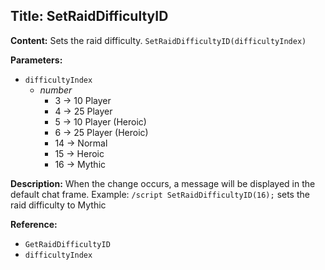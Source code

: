 ## Title: SetRaidDifficultyID

**Content:**
Sets the raid difficulty.
`SetRaidDifficultyID(difficultyIndex)`

**Parameters:**
- `difficultyIndex`
  - *number*
    - 3 → 10 Player
    - 4 → 25 Player
    - 5 → 10 Player (Heroic)
    - 6 → 25 Player (Heroic)
    - 14 → Normal
    - 15 → Heroic
    - 16 → Mythic

**Description:**
When the change occurs, a message will be displayed in the default chat frame.
Example: `/script SetRaidDifficultyID(16);` sets the raid difficulty to Mythic

**Reference:**
- `GetRaidDifficultyID`
- `difficultyIndex`